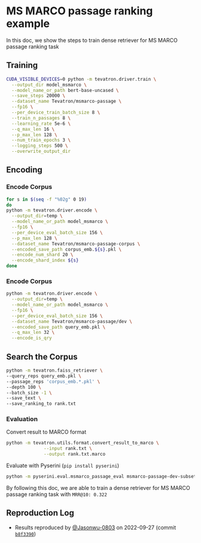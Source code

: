 # MS MARCO passage ranking example

In this doc, we show the steps to train dense retriever for MS MARCO passage ranking task

## Training
```bash
CUDA_VISIBLE_DEVICES=0 python -m tevatron.driver.train \
  --output_dir model_msmarco \
  --model_name_or_path bert-base-uncased \
  --save_steps 20000 \
  --dataset_name Tevatron/msmarco-passage \
  --fp16 \
  --per_device_train_batch_size 8 \
  --train_n_passages 8 \
  --learning_rate 5e-6 \
  --q_max_len 16 \
  --p_max_len 128 \
  --num_train_epochs 3 \
  --logging_steps 500 \
  --overwrite_output_dir
```

## Encoding
### Encode Corpus
```bash
for s in $(seq -f "%02g" 0 19)
do
python -m tevatron.driver.encode \
  --output_dir=temp \
  --model_name_or_path model_msmarco \
  --fp16 \
  --per_device_eval_batch_size 156 \
  --p_max_len 128 \
  --dataset_name Tevatron/msmarco-passage-corpus \
  --encoded_save_path corpus_emb.${s}.pkl \
  --encode_num_shard 20 \
  --encode_shard_index ${s}
done
```

### Encode Corpus
```bash
python -m tevatron.driver.encode \
  --output_dir=temp \
  --model_name_or_path model_msmarco \
  --fp16 \
  --per_device_eval_batch_size 156 \
  --dataset_name Tevatron/msmarco-passage/dev \
  --encoded_save_path query_emb.pkl \
  --q_max_len 32 \
  --encode_is_qry
```

## Search the Corpus
```bash
python -m tevatron.faiss_retriever \
--query_reps query_emb.pkl \
--passage_reps 'corpus_emb.*.pkl' \
--depth 100 \
--batch_size -1 \
--save_text \
--save_ranking_to rank.txt
```

### Evaluation
Convert result to MARCO format
```bash
python -m tevatron.utils.format.convert_result_to_marco \
              --input rank.txt \
              --output rank.txt.marco
```

Evaluate with Pyserini (`pip install pyserini`)

```bash
python -m pyserini.eval.msmarco_passage_eval msmarco-passage-dev-subset rank.txt.marco
```

By following this doc, we are able to train a dense retriever for MS MARCO passage ranking
task with `MRR@10: 0.322`

## Reproduction Log
+ Results reproduced by [@Jasonwu-0803](https://github.com/Jasonwu-0803) on 2022-09-27 (commit [`b8f3390`](https://github.com/texttron/tevatron/commit/b8f33900895930f9886012580e85464a5c1f7e9a))
